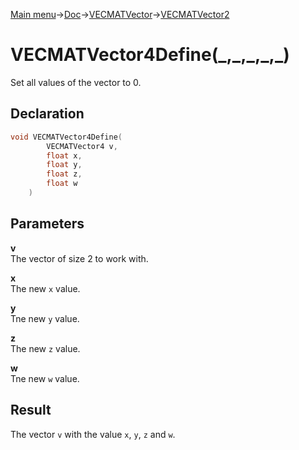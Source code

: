 [Main menu](../../../../Readme.md)->[Doc](../../../VECMATKit.md)->[VECMATVector](../../VECMATVector.md)->[VECMATVector2](../../VECMATVector2.md)

# VECMATVector4Define(\_,\_,\_,\_,\_)
Set all values of the vector to 0.

## **Declaration**
```C
void VECMATVector4Define(
        VECMATVector4 v,
        float x,
        float y,
        float z,
        float w
    )
```

## **Parameters**
**v**  
The vector of size 2 to work with.

**x**  
The new `x` value.

**y**  
Tne new `y` value.

**z**  
The new `z` value.

**w**  
Tne new `w` value.

## **Result**
The vector `v` with the value `x`, `y`, `z` and `w`.
